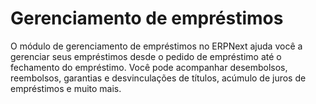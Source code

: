 # Gerenciamento de empréstimos



O módulo de gerenciamento de empréstimos no ERPNext ajuda você a gerenciar seus empréstimos desde o pedido de empréstimo até o fechamento do empréstimo. Você pode acompanhar desembolsos, reembolsos, garantias e desvinculações de títulos, acúmulo de juros de empréstimos e muito mais.



